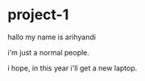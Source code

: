 # project-1

hallo my name is arihyandi

i'm just a normal people.

i hope, in this year i'll get a new laptop.
